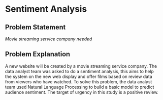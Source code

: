 # Sentiment Analysis

## Problem Statement
*Movie streaming service company needed*

## Problem Explanation
A new website will be created by a movie streaming service company. The data analyst team was asked to do a sentiment analysis, this aims to help the system on the new web display and offer films based on review data from viewers who have watched. To solve this problem, the data analyst team used Natural Language Processing to build a basic model to predict audience sentiment. The target of urgency in this study is a positive review.
